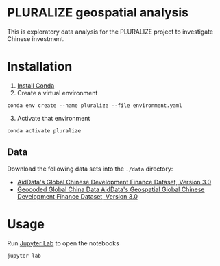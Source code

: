 # PLURALIZE geospatial analysis

This is exploratory data analysis for the PLURALIZE project to investigate Chinese investment.

# Installation

1. [Install Conda](https://docs.conda.io/projects/conda/en/latest/user-guide/install/index.html)
2. Create a virtual environment

```
conda env create --name pluralize --file environment.yaml
```

3. Activate that environment

```bash
conda activate pluralize
```

## Data

Download the following data sets into the `./data` directory:

* [AidData's Global Chinese Development Finance Dataset, Version 3.0](https://www.aiddata.org/data/aiddatas-global-chinese-development-finance-dataset-version-3-0)
* [Geocoded Global China Data
  AidData's Geospatial Global Chinese Development Finance Dataset, Version 3.0](https://www.aiddata.org/data/aiddatas-geospatial-global-chinese-development-finance-dataset-version-3-0)

# Usage

Run [Jupyter Lab](https://jupyter.org/) to open the notebooks

```bash
jupyter lab
```

